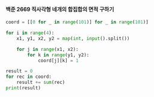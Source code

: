 #### 백준 2669 직사각형 네개의 합집합의 면적 구하기

```python
coord = [[0 for _ in range(101)] for _ in range(101)]

for i in range(4):
    x1, y1, x2, y2 = map(int, input().split())

    for j in range(x1, x2):
        for k in range(y1, y2):
            coord[j][k] = 1

result = 0
for rec in coord:
    result += sum(rec)
print(result)
```

